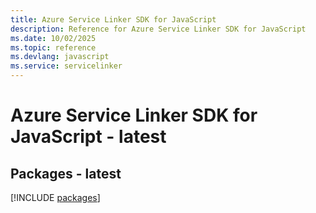 ```yaml
---
title: Azure Service Linker SDK for JavaScript
description: Reference for Azure Service Linker SDK for JavaScript
ms.date: 10/02/2025
ms.topic: reference
ms.devlang: javascript
ms.service: servicelinker
---
```

# Azure Service Linker SDK for JavaScript - latest
## Packages - latest
[!INCLUDE [packages](service-linker-index.md)]